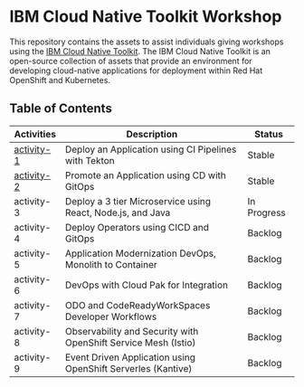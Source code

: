 # IBM Cloud Native Toolkit Workshop

This repository contains the assets to assist individuals giving workshops using the [IBM Cloud Native Toolkit](https://cloudnativetoolkit.dev/). The IBM Cloud Native Toolkit is an open-source collection of assets that provide an environment for developing cloud-native applications for deployment within Red Hat OpenShift and Kubernetes.

## Table of Contents

| Activities                   | Description                                                    | Status        |
| ---------------------------- | -------------------------------------------------------------- | ------------- |
| [activity-1](./activity-1/)  | Deploy an Application using CI Pipelines with Tekton           | Stable        |
| [activity-2](./activity-2/)  | Promote an Application using CD with GitOps                    | Stable        |
| activity-3                   | Deploy a 3 tier Microservice using React, Node.js, and Java    | In Progress   |
| activity-4                   | Deploy Operators using CICD and GitOps                         | Backlog       |
| activity-5                   | Application Modernization DevOps, Monolith to Container        | Backlog       |
| activity-6                   | DevOps with Cloud Pak for Integration                          | Backlog       |
| activity-7                   | ODO and CodeReadyWorkSpaces Developer Workflows                | Backlog       |
| activity-8                   | Observability and Security with OpenShift Service Mesh (Istio) | Backlog       |
| activity-9                   | Event Driven Application using OpenShift Serverles (Kantive)   | Backlog       |
